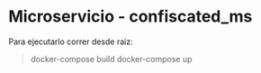 # Microservicio - confiscated_ms

Para ejecutarlo correr desde raiz:
> docker-compose build
> docker-compose up


